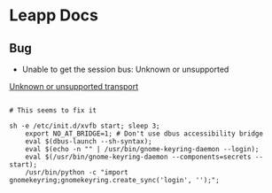# Leapp Docs

## Bug 
- Unable to get the session bus: Unknown or unsupported

[Unknown or unsupported transport](https://github.com/atom/node-keytar/issues/132)
```

# This seems to fix it

sh -e /etc/init.d/xvfb start; sleep 3;
    export NO_AT_BRIDGE=1; # Don't use dbus accessibility bridge
    eval $(dbus-launch --sh-syntax);
    eval $(echo -n "" | /usr/bin/gnome-keyring-daemon --login);
    eval $(/usr/bin/gnome-keyring-daemon --components=secrets --start);
    /usr/bin/python -c "import gnomekeyring;gnomekeyring.create_sync('login', '');";



```